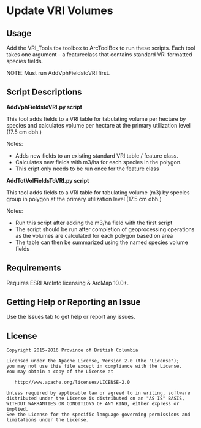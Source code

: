 # Update VRI Volumes

## Usage
Add the VRI_Tools.tbx toolbox to ArcToolBox to run these scripts. Each tool takes one argument - a featureclass that contains standard VRI formatted species fields.

NOTE: Must run AddVphFieldstoVRI first.

## Script Descriptions
**AddVphFieldstoVRI.py script**

This tool adds fields to a VRI table for tabulating volume per hectare by species and calculates volume per hectare at the primary utilization level (17.5 cm dbh.)

Notes: 
* Adds new fields to an existing standard VRI table / feature class.
* Calculates new fields with m3/ha for each species in the polygon.
* This cript only needs to be run once for the feature class

**AddTotVolFieldsToVRI.py script**

This tool adds fields to a VRI table for tabulating volume (m3) by species group in polygon at the primary utilization level (17.5 cm dbh.)

Notes:
* Run this script after adding the m3/ha field with the first script
* The script should be run after completion of geoprocessing operations as the volumes are calculated for each polygon based on area
* The table can then be summarized using the named species volume fields

## Requirements
Requires ESRI ArcInfo licensing & ArcMap 10.0+.

## Getting Help or Reporting an Issue
Use the Issues tab to get help or report any issues.

## License

    Copyright 2015-2016 Province of British Columbia

    Licensed under the Apache License, Version 2.0 (the "License");
    you may not use this file except in compliance with the License.
    You may obtain a copy of the License at 

       http://www.apache.org/licenses/LICENSE-2.0

    Unless required by applicable law or agreed to in writing, software
    distributed under the License is distributed on an "AS IS" BASIS,
    WITHOUT WARRANTIES OR CONDITIONS OF ANY KIND, either express or implied.
    See the License for the specific language governing permissions and
    limitations under the License.

